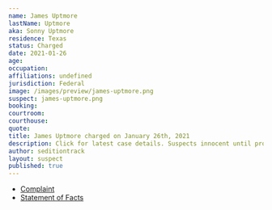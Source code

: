 ```yaml
---
name: James Uptmore
lastName: Uptmore
aka: Sonny Uptmore
residence: Texas
status: Charged
date: 2021-01-26
age:
occupation:
affiliations: undefined
jurisdiction: Federal
image: /images/preview/james-uptmore.png
suspect: james-uptmore.png
booking:
courtroom:
courthouse:
quote:
title: James Uptmore charged on January 26th, 2021
description: Click for latest case details. Suspects innocent until proven guilty.
author: seditiontrack
layout: suspect
published: true
---
```

- [Complaint](https://www.justice.gov/opa/page/file/1360731/download)
- [Statement of Facts](https://www.justice.gov/opa/page/file/1360731/download)
